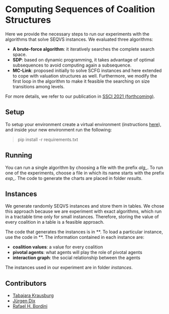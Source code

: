 # Computing Sequences of Coalition Structures

Here we provide the necessary steps to run our experiments with the algorithms that solve SEQVS instances. 
We evaluated three algorithms:

- **A brute-force algorithm**: it iteratively searches the complete search space.
- **SDP**: based on dynamic programming, it takes advantage of optimal subsequences to avoid computing again a subsequence. 
- **MC-Link**: proposed initially to solve SCFG instances and here extended to cope with valuation structures as well. Furthermore, we modify the first loop in the algorithm to make it feasible the searching on size transitions among levels. 

For more details, we refer to our publication in [SSCI 2021 (forthcoming)]().

## Setup

To setup your environment create a virtual environment (instructions [here](https://docs.python.org/3/tutorial/venv.html)), and inside your new environment run the following:

> pip install -r requirements.txt

## Running
You can run a single algorithm by choosing a file with the prefix *alg_*. To run one of the experiments, choose a file in which its name starts with the prefix *exp_*. The code to generate the charts are placed in folder *results*.   

## Instances

We generate randomly SEQVS instances and store them in tables. We chose this approach because we are experiment with exact algorithms, which run in a tractable time only for small instances. Therefore, storing the value of every coalition in a table is a feasible approach. 

The code that generates the instances is in **. To load a particular instance, use the code in **.
The information contained in each instance are:
- **coalition values**: a value for every coalition
- **pivotal agents**: what agents will play the role of pivotal agents
- **interaction graph**: the social relationship between the agents 

The instances used in our experiment are in folder *instances*.

## Contributors
- [Tabajara Krausburg](https://github.com/TabajaraKrausburg)
- [Jürgen Dix](https://www.in.tu-clausthal.de/index.php?id=cigmember_dix)
- [Rafael H. Bordini](https://inf.pucrs.br/r.bordini/Rafael_Bordini/Welcome.html)

